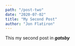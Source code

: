```yaml
---
path: "/post-two"
date: "2020-07-02"
title: "My Second Post"
author: "Jon Flatiron"
---
```


This my second post in **_gatsby_**
